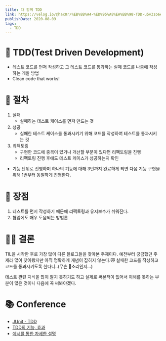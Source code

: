 ```yaml
---
title: 다 함께 TDD
link: https://velog.io/@hax0r/%EB%8B%A4-%ED%95%A8%EA%BB%98-TDD-u5v3zo6e
publishDate: 2020-08-09
tags: 
  - TDD
---
```

# 🔩 TDD(Test Driven Development)
- 테스트 코드를 먼저 작성하고 그 테스트 코드를 통과하는 실제 코드를 나중에 작성하는 개발 방법
- Clean code that works!

# 🔄 절차
1. 실패
    - 실패하는 테스트 케이스를 먼저 만드는 것
2. 성공
    - 실패한 테스트 케이스를 통과시키기 위해 코드를 작성하여 테스트를 통과시키는 것
3. 리팩토링
    - 구현한 코드에 중복이 있거나 개선할 부분이 있다면 리팩토링을 진행
    - 리팩토링 진행 후에도 테스트 케이스가 성공하는지 확인

- 기능 단위로 진행하며 하나의 기능에 대해 3번까지 완료하게 되면 다음 기능 구현을 위해 1번부터 동일하게 진행한다.

# 🔎 장점
1. 테스트를 먼저 작성하기 때문에 리팩토링과 유지보수가 쉬워진다.
2. 협업에도 매우 도움되는 방법론

# 👩‍⚖️ 결론
TIL을 시작한 후로 가장 많이 다른 블로그들을 찾아본 주제이다.
예전부터 궁금했던 주제라 많이 찾아봤지만 아직 명확하게 개념이 잡히지 않는다.😿
실패한 코드를 작성하고 코드를 통과시키도록 한다니..(무슨 🐶소리인지...)

테스트 관련 지식을 많이 알지 못하기도 하고 실제로 써본적이 없어서 이해를 못하는 부분이 많은 것이니 다음에 꼭 써봐야겠다.

# 📚 Conference

- [JUnit - TDD](https://velog.io/@minholee_93/2020-01-16-0901-%EC%9E%91%EC%84%B1%EB%90%A8-dak5fzblgc)
- [TDD의 기능, 효과](https://velog.io/@kimu2370/TDD%ED%85%8C%EC%8A%A4%ED%8A%B8-%EC%A3%BC%EB%8F%84-%EA%B0%9C%EB%B0%9C)
- [예시를 통한 자세한 설명](https://velog.io/@04_miffy/TDD)